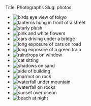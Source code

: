 Title: Photographs
Slug: photos

<div class="slides-container">
    <ul class="slides scroller" id="slides">
        <li class="slide">
            <img src="{attach}/images/photos/tokyo.jpg" alt="birds eye view of tokyo" draggable="false"/>
        </li>
        <li class="slide">
            <img src="{attach}/images/photos/lantern.jpg" alt="lanterns hung in front of a street" draggable="false"/>
        </li>
        <li class="slide">
            <img src="{attach}/images/photos/starly.jpg" alt="starly plush" draggable="false"/>
        </li>
        <li class="slide">
            <img src="{attach}/images/photos/flowers.jpg" alt="pink and white flowers" draggable="false"/>
        </li>
        <li class="slide">
            <img src="{attach}/images/photos/cars.jpg" alt="cars driving under a bridge" draggable="false"/>
        </li>
        <li class="slide">
            <img src="{attach}/images/photos/streetcars.jpg" alt="long exposure of cars on road" draggable="false"/>
        </li>
        <li class="slide">
            <img src="{attach}/images/photos/tokyotrain.jpg" alt="long exposure of a green train" draggable="false"/>
        </li>
        <li class="slide">
            <img src="{attach}/images/photos/rain.jpg" alt="raindrops on window" draggable="false" class="zoomable"/>
        </li>
        <li class="slide">
            <img src="{attach}/images/photos/cat.jpg" alt="cat sitting" draggable="false" class="zoomable"/>
        </li>
        <li class="slide">
            <img src="{attach}/images/photos/shadows.jpg" alt="shadows on sand" draggable="false" class="zoomable"/>
        </li>
        <li class="slide">
            <img src="{attach}/images/photos/building.jpg" alt="side of building" draggable="false" class="zoomable"/>
        </li>
        <li class="slide">
            <img src="{attach}/images/photos/marmot.jpg" alt="marmot on rock" draggable="false" class="zoomable"/>
        </li>
        <li class="slide">
            <img src="{attach}/images/photos/waterfall.jpg" alt="waterfall under mountain" draggable="false" class="zoomable"/>
        </li>
        <li class="slide">
            <img src="{attach}/images/photos/waterfall2.jpg" alt="waterfall on rocks" draggable="false" class="zoomable"/>
        </li>
        <li class="slide">
            <img src="{attach}/images/photos/sunset.jpg" alt="sunset over ocean" draggable="false" class="zoomable"/>
        </li>
        <li class="slide">
            <img src="{attach}/images/photos/shores.jpg" alt="beach at night" draggable="false" class="zoomable"/>
        </li>
    </ul>
</div>

<script src="{static}/scripts/slide.js"></script>
<script src="{static}/scripts/medium-zoom.js"></script>
<script>  
const zoom = mediumZoom('.zoomable')
</script>